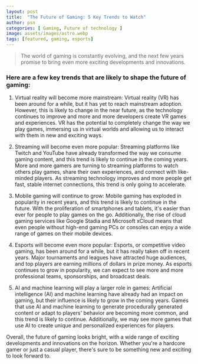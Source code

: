 ```yaml
---
layout: post
title:  "The Future of Gaming: 5 Key Trends to Watch"
author: psn
categories: [ Gaming, Future of technology ]
image: assets/images/astro.webp
tags: [featured, gaming, esports]
---
```


>The world of gaming is constantly evolving, and the next few years promise to bring even more exciting developments and innovations.

### Here are a few key trends that are likely to shape the future of gaming:

1. Virtual reality will become more mainstream: Virtual reality (VR) has been around for a while, but it has yet to reach mainstream adoption. However, this is likely to change in the near future, as the technology continues to improve and more and more developers create VR games and experiences. VR has the potential to completely change the way we play games, immersing us in virtual worlds and allowing us to interact with them in new and exciting ways.

2. Streaming will become even more popular: Streaming platforms like Twitch and YouTube have already transformed the way we consume gaming content, and this trend is likely to continue in the coming years. More and more gamers are turning to streaming platforms to watch others play games, share their own experiences, and connect with like-minded players. As streaming technology improves and more people get fast, stable internet connections, this trend is only going to accelerate.

3. Mobile gaming will continue to grow: Mobile gaming has exploded in popularity in recent years, and this trend is likely to continue in the future. With the proliferation of smartphones and tablets, it's easier than ever for people to play games on the go. Additionally, the rise of cloud gaming services like Google Stadia and Microsoft xCloud means that even people without high-end gaming PCs or consoles can enjoy a wide range of games on their mobile devices.

4. Esports will become even more popular: Esports, or competitive video gaming, has been around for a while, but it has really taken off in recent years. Major tournaments and leagues have attracted huge audiences, and top players are earning millions of dollars in prize money. As esports continues to grow in popularity, we can expect to see more and more professional teams, sponsorships, and broadcast deals.

5. AI and machine learning will play a larger role in games: Artificial intelligence (AI) and machine learning have already had an impact on gaming, but their influence is likely to grow in the coming years. Games that use AI and machine learning to generate procedurally generated content or adapt to players' behavior are becoming more common, and this trend is likely to continue. Additionally, we may see more games that use AI to create unique and personalized experiences for players.

Overall, the future of gaming looks bright, with a wide range of exciting developments and innovations on the horizon. Whether you're a hardcore gamer or just a casual player, there's sure to be something new and exciting to look forward to.

